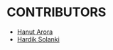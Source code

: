 # CONTRIBUTORS
- [Hanut Arora](https://github.com/HanutArora)
- [Hardik Solanki](https://github.com/bumchikiboss)